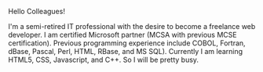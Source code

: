 

Hello Colleagues!

I'm a semi-retired IT professional with the desire to become a freelance web developer. I am certified Microsoft partner (MCSA with previous MCSE certification).  Previous programming experience include COBOL, Fortran, dBase, Pascal, Perl, HTML, RBase, and MS SQL). Currently I am learning HTML5, CSS, Javascript, and C++. So I will be pretty busy.
